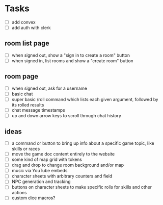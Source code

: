 # Tasks

- [ ] add convex
- [ ] add auth with clerk

## room list page

- [ ] when signed out, show a "sign in to create a room" button
- [ ] when signed in, list rooms and show a "create room" button

## room page

- [ ] when signed out, ask for a username
- [ ] basic chat
- [ ] super basic /roll command which lists each given argument, followed by its rolled results
- [ ] chat message timestamps
- [ ] up and down arrow keys to scroll through chat history

## ideas

- [ ] a command or button to bring up info about a specific game topic, like skills or races
- [ ] move the game doc content entirely to the website
- [ ] some kind of map grid with tokens
- [ ] drag and drop to change room background and/or map
- [ ] music via YouTube embeds
- [ ] character sheets with arbitrary counters and field
- [ ] NPC generation and tracking
- [ ] buttons on character sheets to make specific rolls for skills and other actions
- [ ] custom dice macros?
